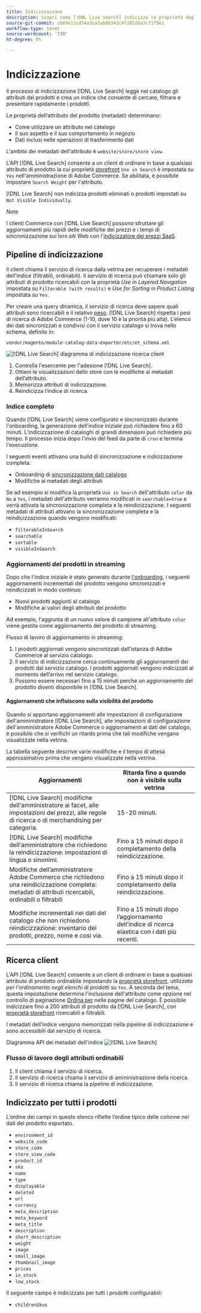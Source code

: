 ```yaml
---
title: Indicizzazione
description: Scopri come [!DNL Live Search] indicizza le proprietà degli attributi del prodotto.
source-git-commit: cb69e11cd54a3ca1ab66543c4f28526a3cf1f9e1
workflow-type: tm+mt
source-wordcount: '739'
ht-degree: 0%

---
```


# Indicizzazione

Il processo di indicizzazione [!DNL Live Search] legge nel catalogo gli attributi dei prodotti e crea un indice che consente di cercare, filtrare e presentare rapidamente i prodotti.

Le proprietà dell’attributo del prodotto (metadati) determinano:

* Come utilizzare un attributo nel catalogo
* Il suo aspetto e il suo comportamento in negozio
* Dati inclusi nelle operazioni di trasferimento dati

L&#39;ambito dei metadati dell&#39;attributo è `website/store/store view`.

L&#39;API [!DNL Live Search] consente a un client di ordinare in base a qualsiasi attributo di prodotto la cui proprietà [storefront](https://experienceleague.adobe.com/en/docs/commerce-admin/catalog/product-attributes/product-attributes) `Use in Search` è impostata su `Yes` nell&#39;amministrazione di Adobe Commerce. Se abilitata, è possibile impostare `Search Weight` per l&#39;attributo.

[!DNL Live Search] non indicizza prodotti eliminati o prodotti impostati su `Not Visible Individually`.

>[!NOTE]
>
> I clienti Commerce con [!DNL Live Search] possono sfruttare gli aggiornamenti più rapidi delle modifiche dei prezzi e i tempi di sincronizzazione sui loro siti Web con l&#39;[indicizzatore dei prezzi SaaS](../price-index/price-indexing.md).

## Pipeline di indicizzazione

Il client chiama il servizio di ricerca dalla vetrina per recuperare i metadati dell’indice (filtrabili, ordinabili). Il servizio di ricerca può chiamare solo gli attributi di prodotto ricercabili con la proprietà *Use in Layered Navigation* impostata su `Filterable (with results)` e *Use for Sorting in Product Listing* impostata su `Yes`.

Per creare una query dinamica, il servizio di ricerca deve sapere quali attributi sono ricercabili e il relativo [peso](https://experienceleague.adobe.com/en/docs/commerce-admin/catalog/catalog/search/search-results). [!DNL Live Search] rispetta i pesi di ricerca di Adobe Commerce (1-10, dove 10 è la priorità più alta). L’elenco dei dati sincronizzati e condivisi con il servizio catalogo si trova nello schema, definito in:

`vendor/magento/module-catalog-data-exporter/etc/et_schema.xml`

![[!DNL Live Search] diagramma di indicizzazione ricerca client](assets/indexing-pipeline.svg)

1. Controlla l&#39;esercente per l&#39;adesione [!DNL Live Search].
1. Ottieni le visualizzazioni dello store con le modifiche ai metadati dell’attributo.
1. Memorizza attributi di indicizzazione.
1. Reindicizza l’indice di ricerca.

### Indice completo

Quando [!DNL Live Search] viene configurato e sincronizzato durante l&#39;onboarding, la generazione dell&#39;indice iniziale può richiedere fino a 60 minuti. L’indicizzazione di cataloghi di grandi dimensioni può richiedere più tempo. Il processo inizia dopo l&#39;invio del feed da parte di `cron` e termina l&#39;esecuzione.

I seguenti eventi attivano una build di sincronizzazione e indicizzazione completa:

* Onboarding di [sincronizzazione dati catalogo](install.md#synchronize-catalog-data)
* Modifiche ai metadati degli attributi

Se ad esempio si modifica la proprietà `Use in Search` dell&#39;attributo `color` da `No` a `Yes`, i metadati dell&#39;attributo verranno modificati in `searchable=true` e verrà attivata la sincronizzazione completa e la reindicizzazione. I seguenti metadati di attributi attivano la sincronizzazione completa e la reindicizzazione quando vengono modificati:

* `filterableInSearch`
* `searchable`
* `sortable`
* `visibleInSearch`

### Aggiornamenti dei prodotti in streaming

Dopo che l&#39;indice iniziale è stato generato durante [l&#39;onboarding](install.md#synchronize-catalog-data), i seguenti aggiornamenti incrementali del prodotto vengono sincronizzati e reindicizzati in modo continuo:

* Nuovi prodotti aggiunti al catalogo
* Modifiche ai valori degli attributi del prodotto

Ad esempio, l&#39;aggiunta di un nuovo valore di campione all&#39;attributo `color` viene gestita come aggiornamento del prodotto di streaming.

Flusso di lavoro di aggiornamento in streaming:

1. I prodotti aggiornati vengono sincronizzati dall’istanza di Adobe Commerce al servizio catalogo.
1. Il servizio di indicizzazione cerca continuamente gli aggiornamenti dei prodotti dal servizio catalogo. I prodotti aggiornati vengono indicizzati al momento dell’arrivo nel servizio catalogo.
1. Possono essere necessari fino a 15 minuti perché un aggiornamento del prodotto diventi disponibile in [!DNL Live Search].

#### Aggiornamenti che influiscono sulla visibilità del prodotto

Quando si apportano aggiornamenti alle impostazioni di configurazione dell&#39;amministratore [!DNL Live Search], alle impostazioni di configurazione dell&#39;amministratore Adobe Commerce o aggiornamenti ai dati del catalogo, è possibile che si verifichi un ritardo prima che tali modifiche vengano visualizzate nella vetrina.

La tabella seguente descrive varie modifiche e il tempo di attesa approssimativo prima che vengano visualizzate nella vetrina.

| Aggiornamenti | Ritarda fino a quando non è visibile sulla vetrina |
|---|---|
| [!DNL Live Search] modifiche dell&#39;amministratore ai facet, alle impostazioni dei prezzi, alle regole di ricerca o di merchandising per categoria. | 15-20 minuti. |
| [!DNL Live Search] modifiche dell&#39;amministratore che richiedono la reindicizzazione: impostazioni di lingua o sinonimi. | Fino a 15 minuti dopo il completamento della reindicizzazione. |
| Modifiche dell’amministratore Adobe Commerce che richiedono una reindicizzazione completa: metadati di attributi ricercabili, ordinabili o filtrabili | Fino a 15 minuti dopo il completamento della reindicizzazione. |
| Modifiche incrementali nei dati del catalogo che non richiedono reindicizzazione: inventario dei prodotti, prezzo, nome e così via. | Fino a 15 minuti dopo l’aggiornamento dell’indice di ricerca elastica con i dati più recenti. |

## Ricerca client

L&#39;API [!DNL Live Search] consente a un client di ordinare in base a qualsiasi attributo di prodotto ordinabile impostando la [proprietà storefront](https://experienceleague.adobe.com/en/docs/commerce-admin/catalog/product-attributes/product-attributes), *utilizzata per l&#39;ordinamento negli elenchi di prodotti* su `Yes`. A seconda del tema, questa impostazione determina l&#39;inclusione dell&#39;attributo come opzione nel controllo di paginazione [Ordina per](https://experienceleague.adobe.com/en/docs/commerce-admin/catalog/catalog/navigation/navigation) nelle pagine del catalogo. È possibile indicizzare fino a 200 attributi di prodotto da [!DNL Live Search], con [proprietà storefront](https://experienceleague.adobe.com/en/docs/commerce-admin/catalog/product-attributes/product-attributes) ricercabili e filtrabili.

I metadati dell’indice vengono memorizzati nella pipeline di indicizzazione e sono accessibili dal servizio di ricerca.

Diagramma API dei metadati dell&#39;indice ![[!DNL Live Search]](assets/index-metadata-api.svg)

### Flusso di lavoro degli attributi ordinabili

1. Il client chiama il servizio di ricerca.
1. Il servizio di ricerca chiama il servizio di amministrazione della ricerca.
1. Il servizio di ricerca chiama la pipeline di indicizzazione.

## Indicizzato per tutti i prodotti

L’ordine dei campi in questo elenco riflette l’ordine tipico delle colonne nei dati del prodotto esportato.

* `environment_id`
* `website_code`
* `store_code`
* `store_view_code`
* `product_id`
* `sku`
* `name`
* `type`
* `displayable`
* `deleted`
* `url`
* `currency`
* `meta_description`
* `meta_keyword`
* `meta_title`
* `description`
* `short_description`
* `weight`
* `image`
* `small_image`
* `thumbnail_image`
* `prices`
* `in_stock`
* `low_stock`

Il seguente campo è indicizzato per tutti i prodotti configurabili:

* `childrenSkus`
